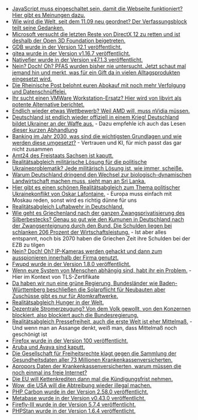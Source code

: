 * [JavaScript muss eingeschaltet sein, damit die Webseite funktioniert? Hier gibt es Meinungen dazu.](https://utcc.utoronto.ca/~cks/space/blog/web/OnNeedingJavascript)
* [Wie wird die Welt, seit dem 11.09 neu geordnet? Der Verfassungsblock teilt seine Gedanken.](https://verfassungsblog.de/os6-monitoring/)
* [Microsoft versucht die letzten Reste von DirectX 12 zu retten und ist deshalb der Open 3D Foundation beigetreten.](https://www.phoronix.com/scan.php?page=news_item&px=Microsoft-Open-3D-Foundation)
* [GDB wurde in der Version 12.1 veröffentlicht.](https://www.phoronix.com/scan.php?page=news_item&px=GNU-Debugger-GDB-12.1)
* [gitea wurde in der Version v1.16.7 veröffentlicht.](https://github.com/go-gitea/gitea/releases/tag/v1.16.7)
* [Nativefier wurde in der Version v47.1.3 veröffentlicht.](https://github.com/nativefier/nativefier/releases/tag/v47.1.3)
* [Nein? Doch! Oh? PFAS wurden bisher nie untersucht. Jetzt schaut mal jemand hin und merkt, was für ein Gift da in vielen Alltagsprodukten eingesetzt wird.](https://www.sonnenseite.com/de/wissenschaft/forschende-weisen-neuartige-umweltschaedliche-substanzen-in-fluessen-nach/)
* [Die Rheinische Post belohnt euren Abokauf mit noch mehr Verfolgung und Datenschnüffelei.](https://www.kuketz-blog.de/rheinische-post-erzwingt-einwilligungen-mit-fantasie-abo/)
* [Ihr sucht einen VMWare Workstation-Ersatz? Hier wird von libvirt als potente Alternative berichtet.](https://utcc.utoronto.ca/~cks/space/blog/linux/LibvirtHasBeenOkay)
* [Endlich wieder etwas Wettbewerb? Weil AMD will, muss nVidia müssen.](https://www.3dcenter.org/news/geruechtekueche-amds-navi-31-auf-3-ghz-chiptakt-und-nvidias-ad102-nahe-3-ghz-chiptakt)
* [Deutschland ist endlich wieder offiziell in einem Krieg! Deutschland bildet Ukrainer an der Waffe aus.](https://weltnetz.tv/story/2646-danke-rnd-danke-zaklin-nastic-brisantes-bundestagsgutachten-deutschland-kriegspartei) - Dazu empfehle ich auch das Lesen [dieser kurzen Abhandlung](https://blog.fefe.de/?ts=9c916701)
* [Banking im Jahr 2030, was sind die wichtigsten Grundlagen und wie werden diese umgesetzt?](https://www.opensourcerers.org/2022/05/02/banking-2030-what-can-we-expect/) - Vertrauen und KI, für mich passt das gar nicht zusammen
* [Amt24 des Freistaats Sachsen ist kaputt.](https://www.borncity.com/blog/2022/05/02/cyberangriff-auf-service-portal-amt24-im-freistaat-sachsen/)
* [Realitätsabgleich militärische Lösung für die politische Ukraineproblematik? Jede militärisch Lösung ist, wie immer, scheiße.](https://weltnetz.tv/story/2644-jede-militaerische-loesung-fuehrt-die-katastrophe)
* [Warum Deutschland dringend den Wechsel zur biologisch-dynamischen Landwirtschaft machen muss, sieht man an Sri Lanka.](https://blog.fefe.de/?ts=9c910355)
* [Hier gibt es einen schönen Realitätsabgleich zum Thema politischer Ukrainekonflikt von Oskar Lafontaine.](https://blog.fefe.de/?ts=9c917033) - Europa muss einfach mit Moskau reden, sonst wird es richtig dünne für uns
* [Realitätsabgleich Luftabwehr in Deutschland.](https://blog.fefe.de/?ts=9c915bef)
* [Wie geht es Griechenland nach der ganzen Zwangsprivatisierung des Silberbestecks? Genau so gut wie den Kumunen in Deutschland nach der Zwangsenteignung durch den Bund. Die Schulden liegen bei schlanken 206 Prozent der Wirtschaftsleistung.](https://blog.fefe.de/?ts=9c915af1) - Ist aber alles entspannt, noch bis 2070 haben die Griechen Zeit ihre Schulden bei der EZB zu tilgen
* [Nein? Doch! Oh? IP-Kameras werden gehackt und dann zum ausspionieren innerhalb der Firma genutzt.](https://www.bleepingcomputer.com/news/security/cyberspies-use-ip-cameras-to-deploy-backdoors-steal-exchange-emails/)
* [Fwupd wurde in der Version 1.8.0 veröffentlicht.](https://lwn.net/Articles/893452/)
* [Wenn eure System von Menschen abhängig sind, habt ihr ein Problem.](https://utcc.utoronto.ca/~cks/space/blog/sysadmin/MonitoringTooHard) - Hier im Kontext von TLS-Zertifikate
* [Da haben wir nun eine grüne Regierung, Bundesländer wie Baden-Württemberg beschließen die Solarpflicht für Neubauten aber Zuschüsse gibt es nur für Atomkraftwerke.](https://www.sonnenseite.com/de/energie/solarpflicht-fuer-neue-wohngebaeude-in-baden-wuerttemberg-am-in-kraft-getreten/)
* [Realitätsabgleich Hunger in der Welt.](https://www.sonnenseite.com/de/politik/un-organisationen-legen-hungerzahlen-vor/)
* [Dezentrale Stromerzeugung? Von dem Volk gewollt, von den Konzernen blockiert, also blockiert auch die Bundesregierung.](https://www.sonnenseite.com/de/wirtschaft/green-planet-energy-forderungen-zur-staerkung-von-mieterstrom/)
* [Realitätsabgleich Pressefreiheit, auch die erste Welt ist eher Mittelmaß.](https://netzpolitik.org/2022/rangliste-der-pressefreiheit-journalistinnen-und-quellen-zu-wenig-geschuetzt/) - Und wenn man an Assange denkt, weiß man, dass Mittelmaß noch geschönigt ist
* [Firefox wurde in der Version 100 veröffentlicht.](https://www.phoronix.com/scan.php?page=news_item&px=Firefox-100-Released)
* [Aruba und Avaya sind kaputt.](https://www.bleepingcomputer.com/news/security/aruba-and-avaya-network-switches-are-vulnerable-to-rce-attacks/)
* [Die Gesellschaft für Freiheitsrechte klagt gegen die Sammlung der Gesundheitsdaten aller 73 Millionen Krankenkassenversicherten.](https://freiheitsrechte.org/pm-gesundheitsdaten/)
* [Apropors Daten der Krankenkassenversicherten, warum müssen die noch einmal ins freie Internet?](https://freiheitsrechte.org/gesundheitsdaten/)
* [Die EU will Kettenkrediten dann mal die Kündigungsfrist nehmen.](https://blog.fefe.de/?ts=9c8e1e54)
* [Wow, die USA will die Abtreibung wieder illegal machen.](https://blog.fefe.de/?ts=9c8e1760)
* [PHP Carbon wurde in der Version 2.58.0 veröffentlicht.](https://github.com/briannesbitt/Carbon/releases/tag/2.58.0)
* [Metabase wurde in der Version v0.43.0 veröffentlicht.](https://github.com/metabase/metabase/releases/tag/v0.43.0)
* [Firefly-III wurde in der Version 5.7.4 veröffentlicht.](https://github.com/firefly-iii/firefly-iii/releases/tag/5.7.4)
* [PHPStan wurde in der Version 1.6.4 veröffentlicht.](https://github.com/phpstan/phpstan/releases/tag/1.6.4)
